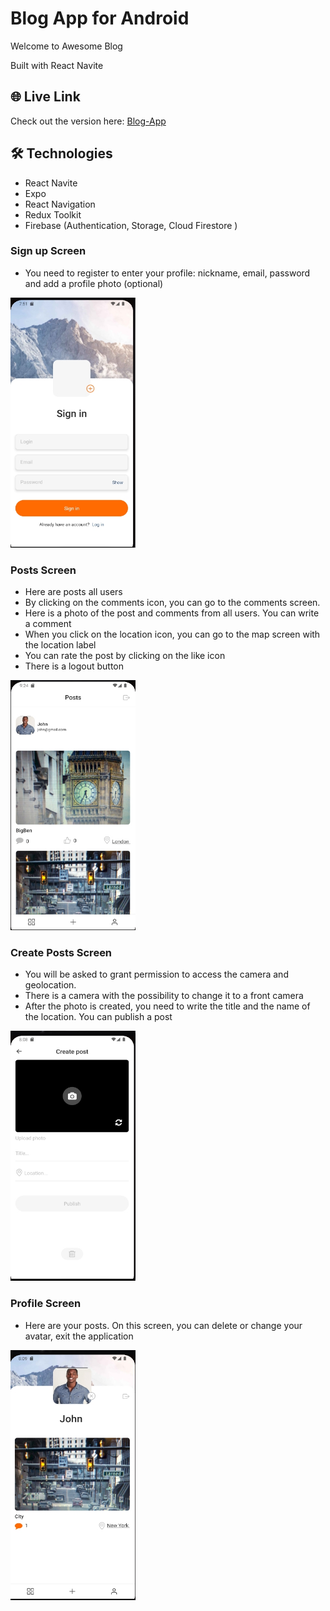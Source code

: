 #  Blog App for Android

Welcome to Awesome Blog

Built with React Navite

## 🌐 Live Link

Check out the version here: [Blog-App](https://expo.dev/@ruslan_b/react-native-blog)

## 🛠️ Technologies

- React Navite 
- Expo
- React Navigation
- Redux Toolkit
- Firebase (Authentication, Storage, Cloud Firestore )

### Sign up Screen
- You need to register to enter your profile: nickname, email, password and add a profile photo (optional)
<img src="./src/assets/images/sigup_screen.jpg" alt="register" width="200" height="400"/>

### Posts Screen
- Here are posts all users
- By clicking on the comments icon, you can go to the comments screen.
- Here is a photo of the post and comments from all users. You can write a comment
- When you click on the location icon, you can go to the map screen with the location label
- You can rate the post by clicking on the like icon
- There is a logout button
<img src="./src/assets/images/posts_screen.jpg" alt="posts-screen" width="200" height="400"/>

### Create Posts Screen
- You will be asked to grant permission to access the camera and geolocation.
- There is a camera with the possibility to change it to a front camera
- After the photo is created, you need to write the title and the name of the location. You can publish a post
<img src="./src/assets/images/createPost_screen.jpg" alt="create_post_screen" width="200" height="400"/>

### Profile Screen
- Here are your posts. On this screen, you can delete or change your avatar, exit the application
<img src="./src/assets/images/profile_screen.jpg" alt="profile" width="200" height="400"/>


